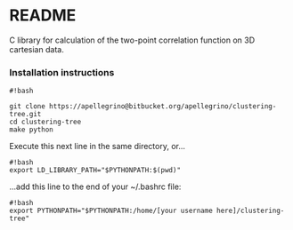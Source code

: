 # README #

C library for calculation of the two-point correlation function on 3D cartesian data.

### Installation instructions ###

```
#!bash

git clone https://apellegrino@bitbucket.org/apellegrino/clustering-tree.git
cd clustering-tree
make python
```
Execute this next line in the same directory, or...
```
#!bash
export LD_LIBRARY_PATH="$PYTHONPATH:$(pwd)"
```
...add this line to the end of your ~/.bashrc file:
```
#!bash
export PYTHONPATH="$PYTHONPATH:/home/[your username here]/clustering-tree"
```